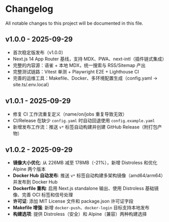 # Changelog

All notable changes to this project will be documented in this file.

## v1.0.0 - 2025-09-29

- 首次稳定版发布（v1.0.0）
- Next.js 14 App Router 基线，支持 MDX、PWA、next-intl（插件链式集成）
- 完整的内容源：语雀 + 本地 MDX，统一搜索与 RSS/Sitemap 产出
- 完整测试链路：Vitest 单测 + Playwright E2E + Lighthouse CI
- 完善的运维工具：Makefile、Docker、多环境配置生成（config.yaml → site.ts/.env.local）


## v1.0.1 - 2025-09-29

- 修复 CI 工作流重复定义（name/on/jobs 重复导致无效）
- CI/Release 在缺少 `config.yaml` 时自动回退使用 `config.example.yaml`
- 新增发布工作流：推送 `v*` 标签自动构建并创建 GitHub Release（附打包产物）


## v1.0.2 - 2025-09-29

- **镜像大小优化**: 从 226MB 减至 178MB（-21%），新增 Distroless 和优化 Alpine 两个版本
- **Docker Hub 自动发布**: 推送 `v*` 标签自动构建多架构镜像（amd64/arm64）并发布到 Docker Hub
- **Dockerfile 重构**: 启用 Next.js standalone 输出、使用 Distroless 基础镜像、完善 OCI 标签和信号处理
- **许可证**: 添加 MIT License 文件和 package.json 许可证字段
- **Makefile 增强**: 新增 `docker-push`、`docker-login` 目标支持本地发布
- **构建选项**: 提供 Distroless（安全）和 Alpine（兼容）两种构建选择